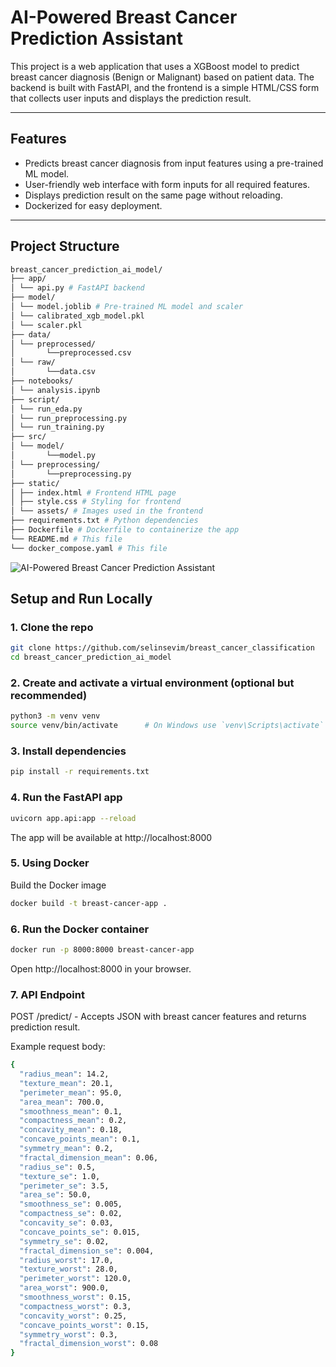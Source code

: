 # AI-Powered Breast Cancer Prediction Assistant

This project is a web application that uses a XGBoost model to predict breast cancer diagnosis (Benign or Malignant) based on patient data. The backend is built with FastAPI, and the frontend is a simple HTML/CSS form that collects user inputs and displays the prediction result.

---

## Features

- Predicts breast cancer diagnosis from input features using a pre-trained ML model.
- User-friendly web interface with form inputs for all required features.
- Displays prediction result on the same page without reloading.
- Dockerized for easy deployment.

---

## Project Structure

```bash
breast_cancer_prediction_ai_model/
├── app/
│ └── api.py # FastAPI backend
├── model/
│ └── model.joblib # Pre-trained ML model and scaler
│ └── calibrated_xgb_model.pkl
│ └── scaler.pkl
├── data/
│ └── preprocessed/
│       └──preprocessed.csv
│ └── raw/
│       └──data.csv
├── notebooks/
│ └── analysis.ipynb
├── script/
│ └── run_eda.py
│ └── run_preprocessing.py
│ └── run_training.py
├── src/
│ └── model/
│       └──model.py
│ └── preprocessing/
│       └──preprocessing.py
├── static/
│ ├── index.html # Frontend HTML page
│ ├── style.css # Styling for frontend
│ └── assets/ # Images used in the frontend
├── requirements.txt # Python dependencies
├── Dockerfile # Dockerfile to containerize the app
└── README.md # This file
└── docker_compose.yaml # This file
```

![AI-Powered Breast Cancer Prediction Assistant](assets/localhost.png)

## Setup and Run Locally

### 1. Clone the repo

```bash
git clone https://github.com/selinsevim/breast_cancer_classification
cd breast_cancer_prediction_ai_model
```

### 2. Create and activate a virtual environment (optional but recommended)

```bash
python3 -m venv venv
source venv/bin/activate      # On Windows use `venv\Scripts\activate`
```

### 3. Install dependencies

```bash
pip install -r requirements.txt
```

### 4. Run the FastAPI app

```bash
uvicorn app.api:app --reload
```

The app will be available at http://localhost:8000

### 5. Using Docker

Build the Docker image

```bash
docker build -t breast-cancer-app .
```

### 6. Run the Docker container

```bash
docker run -p 8000:8000 breast-cancer-app
```

Open http://localhost:8000 in your browser.

### 7. API Endpoint

POST /predict/ - Accepts JSON with breast cancer features and returns prediction result.

Example request body:

```bash
{
  "radius_mean": 14.2,
  "texture_mean": 20.1,
  "perimeter_mean": 95.0,
  "area_mean": 700.0,
  "smoothness_mean": 0.1,
  "compactness_mean": 0.2,
  "concavity_mean": 0.18,
  "concave_points_mean": 0.1,
  "symmetry_mean": 0.2,
  "fractal_dimension_mean": 0.06,
  "radius_se": 0.5,
  "texture_se": 1.0,
  "perimeter_se": 3.5,
  "area_se": 50.0,
  "smoothness_se": 0.005,
  "compactness_se": 0.02,
  "concavity_se": 0.03,
  "concave_points_se": 0.015,
  "symmetry_se": 0.02,
  "fractal_dimension_se": 0.004,
  "radius_worst": 17.0,
  "texture_worst": 28.0,
  "perimeter_worst": 120.0,
  "area_worst": 900.0,
  "smoothness_worst": 0.15,
  "compactness_worst": 0.3,
  "concavity_worst": 0.25,
  "concave_points_worst": 0.15,
  "symmetry_worst": 0.3,
  "fractal_dimension_worst": 0.08
}
```
